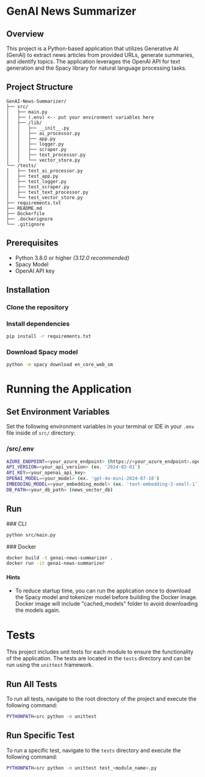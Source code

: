 # GenAI News Summarizer

## Overview

This project is a Python-based application that utilizes Generative AI (GenAI) to extract news articles from provided URLs, generate summaries, and identify topics. The application leverages the OpenAI API for text generation and the Spacy library for natural language processing tasks.

## Project Structure

```
GenAI-News-Summarizer/
├── src/
│   ├── main.py
│   ├── (.env) <-- put your environment variables here
│   ├── /lib/
│   │   ├── __init__.py
│   │   ├── ai_processor.py
│   │   ├── app.py
│   │   ├── logger.py
│   │   ├── scraper.py
│   │   ├── text_processor.py
│   │   └── vector_store.py
└── /tests/
│   ├── test_ai_processor.py
│   ├── test_app.py
│   ├── test_logger.py
│   ├── test_scraper.py
│   ├── test_text_processor.py
│   └── test_vector_store.py
├── requirements.txt
├── README.md
├── Dockerfile
├── .dockerignore
└── .gitignore
```

## Prerequisites

- Python 3.8.0 or higher _(3.12.0 recommended)_
- Spacy Model
- OpenAI API key

## Installation

### Clone the repository

### Install dependencies

```bash
pip install -r requirements.txt
```

### Download Spacy model

```bash
python -m spacy download en_core_web_sm
```

# Running the Application

## Set Environment Variables

Set the following environment variables in your terminal or IDE in your `.env` file inside of `src/` directory:

### /src/.env

```bash
AZURE_ENDPOINT=<your_azure_endpoint> (https://<your_azure_endpoint>.openai.azure.com/)
API_VERSION=<your_api_version> (ex. '2024-02-01')
API_KEY=<your_openai_api_key>
OPENAI_MODEL=<your_model> (ex. 'gpt-4o-mini-2024-07-18')
EMBEDDING_MODEL=<your_embedding_model> (ex. 'text-embedding-3-small-1')
DB_PATH=<your_db_path> (news_vector_db)
```

## Run

### CLI

```bash
python src/main.py
```

### Docker

```bash
docker build -t genai-news-summarizer .
docker run -it genai-news-summarizer
```

#### Hints

- To reduce startup time, you can run the application once to download the Spacy model and tokenizer model before building the Docker image. Docker image will include "cached_models" folder to avoid downloading the models again.

# Tests

This project includes unit tests for each module to ensure the functionality of the application. The tests are located in the `tests` directory and can be run using the `unittest` framework.

## Run All Tests

To run all tests, navigate to the root directory of the project and execute the following command:

```bash
PYTHONPATH=src python -m unittest
```

## Run Specific Test

To run a specific test, navigate to the `tests` directory and execute the following command:

```bash
PYTHONPATH=src python -m unittest test_<module_name>.py
```
